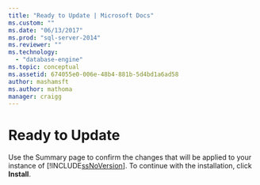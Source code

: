 ```yaml
---
title: "Ready to Update | Microsoft Docs"
ms.custom: ""
ms.date: "06/13/2017"
ms.prod: "sql-server-2014"
ms.reviewer: ""
ms.technology: 
  - "database-engine"
ms.topic: conceptual
ms.assetid: 674055e0-006e-48b4-881b-5d4bd1a6ad58
author: mashamsft
ms.author: mathoma
manager: craigg
---
```

# Ready to Update
  Use the Summary page to confirm the changes that will be applied to your instance of [!INCLUDE[ssNoVersion](../../includes/ssnoversion-md.md)]. To continue with the installation, click **Install**.  
  
  
